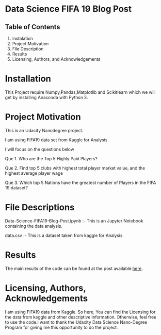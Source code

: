 # Data Science FIFA 19 Blog Post
## Table of Contents
1. Instalation
2. Project Motivation
3. File Description
4. Results
5. Licensing, Authors, and Acknowledgements

# Installation

This Project require Numpy,Pandas,Matplotlib and Scikitlearn which we will get by installing Anaconda with Python 3.

# Project Motivation

This is an Udacity Nanodegree project.

I am using FIFA19 data set from Kaggle for Analysis.

 I will focus on the questions below

Que 1. Who are the Top 5 Highly Paid Players?

Que 2. Find top 5 clubs with highest total player market value, and the highest average player wage
 
Que 3. Which top 5 Nations have the greatest number of Players in the FIFA 19 dataset?

# File Descriptions

Data-Science-FIFA19-Blog-Post.ipynb :- This is an Jupyter Notebook containing the data analysis.

data.csv :- This is a dataset taken from kaggle for Analysis.

# Results

The main results of the code can be found at the post available [here](https://medium.com/@rabhimanyu509/fifa19-analysis-3a4fff4dfdf).

# Licensing, Authors, Acknowledgements

I am using FIFA19 data from Kaggle. So here, You can find the Licensing for the data from kaggle and other descriptive information. Otherwise, feel free to use the code.I want to thank the Udacity Data Science Nano-Degree Program for giving me this opportunity to do the project.


